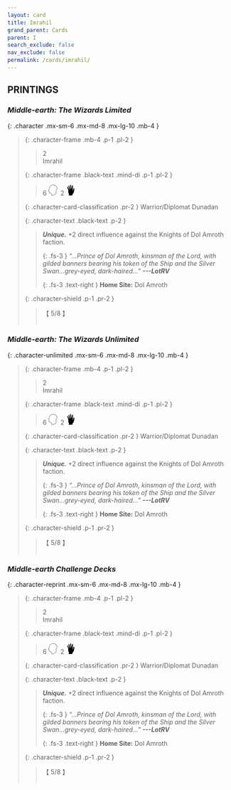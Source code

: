 ```yaml
---
layout: card
title: Imrahil
grand_parent: Cards
parent: I
search_exclude: false
nav_exclude: false
permalink: /cards/imrahil/
---
```


## PRINTINGS


### _Middle-earth: The Wizards Limited_

{: .character .mx-sm-6 .mx-md-8 .mx-lg-10 .mb-4 }
> {: .character-frame .mb-4 .p-1 .pl-2 }
> > <div class="card-mp">2</div>
> > <div class="character-card-name">Imrahil</div>
>
> {: .character-frame .black-text .mind-di .p-1 .pl-2 }
> > 6 ![](/assets/images/mind.svg)&ensp;2 ![](/assets/images/di.svg)
>
> {: .character-card-classification .pr-2 }
> Warrior/Diplomat Dunadan
>
> {: .character-text .black-text .p-2 }
> > _**Unique.**_ +2 direct influence against the Knights of Dol Amroth faction. 
> > 
> > {: .fs-3 } 
> > _“...Prince of Dol Amroth, kinsman of the Lord, with gilded banners bearing his token of the Ship and the Silver Swan...grey-eyed, dark-haired...”_ ***---&#65279;LotRV***  
> > 
> > {: .fs-3 .text-right } 
> > **Home Site:** Dol Amroth 
>
> {: .character-shield .p-1 .pr-2 }
> > <div class="card-shield">【 5/8 】</div>
> > <div class="card-corruption">&nbsp;</div>

### _Middle-earth: The Wizards Unlimited_

{: .character-unlimited .mx-sm-6 .mx-md-8 .mx-lg-10 .mb-4 }
> {: .character-frame .mb-4 .p-1 .pl-2 }
> > <div class="card-mp">2</div>
> > <div class="character-card-name">Imrahil</div>
>
> {: .character-frame .black-text .mind-di .p-1 .pl-2 }
> > 6 ![](/assets/images/mind.svg)&ensp;2 ![](/assets/images/di.svg)
>
> {: .character-card-classification .pr-2 }
> Warrior/Diplomat Dunadan
>
> {: .character-text .black-text .p-2 }
> > _**Unique.**_ +2 direct influence against the Knights of Dol Amroth faction. 
> > 
> > {: .fs-3 } 
> > _“...Prince of Dol Amroth, kinsman of the Lord, with gilded banners bearing his token of the Ship and the Silver Swan...grey-eyed, dark-haired...”_ ***---&#65279;LotRV***  
> > 
> > {: .fs-3 .text-right } 
> > **Home Site:** Dol Amroth 
>
> {: .character-shield .p-1 .pr-2 }
> > <div class="card-shield">【 5/8 】</div>
> > <div class="card-corruption">&nbsp;</div>

### _Middle-earth Challenge Decks_

{: .character-reprint .mx-sm-6 .mx-md-8 .mx-lg-10 .mb-4 }
> {: .character-frame .mb-4 .p-1 .pl-2 }
> > <div class="card-mp">2</div>
> > <div class="character-card-name">Imrahil</div>
>
> {: .character-frame .black-text .mind-di .p-1 .pl-2 }
> > 6 ![](/assets/images/mind.svg)&ensp;2 ![](/assets/images/di.svg)
>
> {: .character-card-classification .pr-2 }
> Warrior/Diplomat Dunadan
>
> {: .character-text .black-text .p-2 }
> > _**Unique.**_ +2 direct influence against the Knights of Dol Amroth faction. 
> > 
> > {: .fs-3 } 
> > _“...Prince of Dol Amroth, kinsman of the Lord, with gilded banners bearing his token of the Ship and the Silver Swan...grey-eyed, dark-haired...”_ ***---&#65279;LotRV***  
> > 
> > {: .fs-3 .text-right } 
> > **Home Site:** Dol Amroth 
>
> {: .character-shield .p-1 .pr-2 }
> > <div class="card-shield">【 5/8 】</div>
> > <div class="card-corruption">&nbsp;</div>

